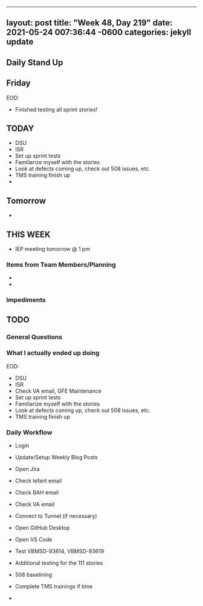 
---
layout: post
title:  "Week 48, Day 219"
date:   2021-05-24 007:36:44 -0600
categories: jekyll update
---

## Daily Stand Up
## Friday
EOD:
* Finished testing all sprint stories!

## TODAY
* DSU
* ISR
* Set up sprint tests
* Familiarize myself with the stories
* Look at defects coming up, check out 508 issues, etc.
* TMS training finish up
* 
  
## Tomorrow
* 
  
## THIS WEEK
* IEP meeting tomorrow @ 1 pm

### Items from Team Members/Planning
* 
* 
### Impediments

## TODO

### General Questions  

### What I actually ended up doing
EOD:
* DSU
* ISR
* Check VA email, GFE Maintenance
* Set up sprint tests
* Familiarize myself with the stories
* Look at defects coming up, check out 508 issues, etc.
* TMS training finish up


### Daily Workflow
* Login
* Update/Setup Weekly Blog Posts
* Open Jira
* Check lefant email
* Check BAH email
* Check VA email
* Connect to Tunnel (if necessary)
* Open GitHub Desktop
* Open VS Code
* Test VBMSD-93614, VBMSD-93619
* Additional testing for the 111 stories
* 508 baselining
* Complete TMS trainings if time 

* 